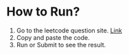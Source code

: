 # How to Run?

1. Go to the leetcode question site. [Link](https://leetcode.com/problems/container-with-most-water/description/)
2. Copy and paste the code.
3. Run or Submit to see the result.